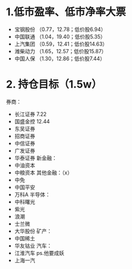 # 1.低市盈率、低市净率大票
 - 宝钢股份 （0.77，12.78；低价股6.94）
 - 中国联通 （1.04，19.40；低价股5.35）
 - 上汽集团 （0.59，12.41；低价股14.63）
 - 潍柴动力 （1.65，12.57；低价股15.87）
 - 中国人保 （1.30，12.86；低价股7.44）
  
# 2. 持仓目标（1.5w）
券商：
 - 长江证券 7.22
 - 国盛金控 12.44
 - 东吴证券
 - 招商证券
 - 中信证券
 - 广发证券
 - 华泰证券
新金融：
 - 中油资本
 - 中粮资本
其他金融：（x）
 - 中免
 - 中国平安
 - 万科A
半导体：
 - 中科曙光
 - 紫光
 - 浪潮
 - 士兰微
 - 大华股份
矿产：
 - 中国稀土
 - 华友钴业
汽车：
 - 江淮汽车  ps.他要成妖
 - 上海一汽